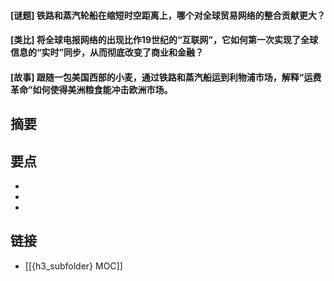 #### [谜题] 铁路和蒸汽轮船在缩短时空距离上，哪个对全球贸易网络的整合贡献更大？


#### [类比] 将全球电报网络的出现比作19世纪的“互联网”，它如何第一次实现了全球信息的“实时”同步，从而彻底改变了商业和金融？


#### [故事] 跟随一包美国西部的小麦，通过铁路和蒸汽船运到利物浦市场，解释“运费革命”如何使得美洲粮食能冲击欧洲市场。


## 摘要


## 要点

- 
- 
- 

## 链接

- [[{h3_subfolder} MOC]]
